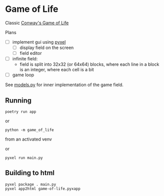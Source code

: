 # Game of Life

Classic [Conway's Game of Life](https://en.wikipedia.org/wiki/Conway%27s_Game_of_Life)

Plans

- [ ] implement gui using [pyxel](https://github.com/kitao/pyxel)
  - [ ] display field on the screen
  - [ ] field editor
- [ ] infinite field:
  - field is split into 32x32 (or 64x64) blocks, where each line in a block is an integer, where each cell is a bit
- [ ] game loop

See [models.py](game_of_life/models.py) for inner implementation of the game field.


## Running

```
poetry run app
```
or
```
python -m game_of_life
```
from an activated venv

or
```
pyxel run main.py
```

## Building to html
```
pyxel package . main.py
pyxel app2html game-of-life.pyxapp
```
